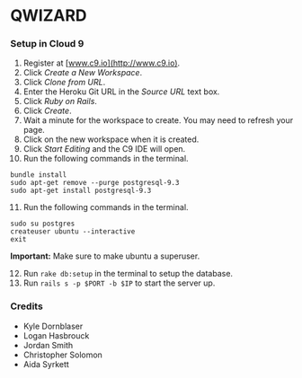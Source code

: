 # QWIZARD

### Setup in Cloud 9
1. Register at [www.c9.io](http://www.c9.io).
2. Click *Create a New Workspace*.
3. Click *Clone from URL*.
4. Enter the Heroku Git URL in the *Source URL* text box.
5. Click *Ruby on Rails*.
6. Click *Create*.
7. Wait a minute for the workspace to create. You may need to refresh your page.
8. Click on the new workspace when it is created.
9. Click *Start Editing* and the C9 IDE will open. 
10. Run the following commands in the terminal.
```
bundle install
sudo apt-get remove --purge postgresql-9.3
sudo apt-get install postgresql-9.3
``` 

11. Run the following commands in the terminal.
```
sudo su postgres
createuser ubuntu --interactive
exit
```
**Important:** Make sure to make ubuntu a superuser.

12. Run `rake db:setup` in the terminal to setup the database.
13. Run `rails s -p $PORT -b $IP` to start the server up.


### Credits
* Kyle Dornblaser
* Logan Hasbrouck
* Jordan Smith
* Christopher Solomon
* Aida Syrkett
